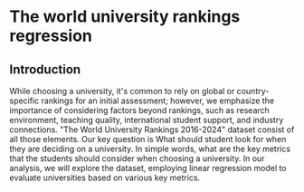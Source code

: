 # The world university rankings regression
## Introduction
While choosing a university, it's common to rely on global or country-specific rankings for an initial assessment; however, we emphasize the importance of considering factors beyond rankings, such as research environment, teaching quality, international student support, and industry connections. "The World University Rankings 2016-2024" dataset consist of all those elements. Our key question is What should student look for when they are deciding on a university. In simple words, what are the key metrics that the students should consider when choosing a university. In our analysis, we will explore the dataset, employing linear regression model to evaluate universities based on various key metrics.
